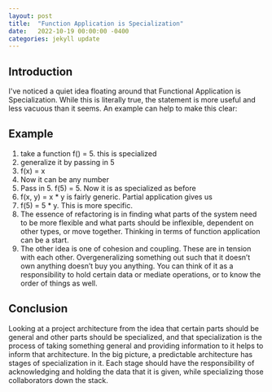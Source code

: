 ```yaml
---
layout: post
title:  "Function Application is Specialization"
date:   2022-10-19 00:00:00 -0400
categories: jekyll update
---
```



## Introduction
I've noticed a quiet idea floating around that Functional Application is Specialization. While this is literally true, the statement is more useful and less vacuous than it seems. An example can help to make this clear:

## Example
1. take a function f() = 5. this is specialized
2. generalize it by passing in 5
3. f(x) = x
4. Now it can be any number
5. Pass in 5. f(5) = 5. Now it is as specialized as before
6. f(x, y) = x * y is fairly generic. Partial application gives us
7. f(5) = 5 * y. This is more specific. 
8. The essence of refactoring is in finding what parts of the system need to be more flexible and what parts should be inflexible, dependent on other types, or move together. Thinking in terms of function application can be a start.
9. The other idea is one of cohesion and coupling. These are in tension with each other. Overgeneralizing something out such that it doesn’t own anything doesn’t buy you anything. You can think of it as a responsibility to hold certain data or mediate operations, or to know the order of things as well.

## Conclusion
Looking at a project architecture from the idea that certain parts should be general and other parts should be specialized, and that specialization is the process of taking something general and providing information to it helps to inform that architecture. In the big picture, a predictable architecture has stages of specialization in it. Each stage should have the responsibility of acknowledging and holding the data that it is given, while specializing those collaborators down the stack.